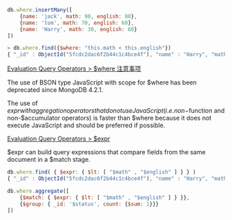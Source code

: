 ```js
db.where.insertMany([
    {name: 'jack', math: 90, english: 80},
    {name: 'tom', math: 70, english: 60},
    {name: 'Harry', math: 30, english: 60}
])

> db.where.find({$where: "this.math < this.english"})
{ "_id" : ObjectId("5fcdc2dac6f2b44c1c4bce4f"), "name" : "Harry", "math" : 30, "english" : 60 }
```

[Evaluation Query Operators > $where 注意事项](https://docs.mongodb.com/manual/reference/operator/query/where/index.html)

The use of BSON type JavaScript with scope for $where has been deprecated since MongoDB 4.2.1.

The use of $expr with aggregation operators that do not use JavaScript (i.e. non-$function and non-$accumulator operators) is faster than $where because it does not execute JavaScript and should be preferred if possible.

[Evaluation Query Operators > $expr](https://docs.mongodb.com/manual/reference/operator/query/expr/)

$expr can build query expressions that compare fields from the same document in a $match stage.

```js
db.where.find( { $expr: { $lt: [ "$math" , "$english" ] } } )
{ "_id" : ObjectId("5fcdc2dac6f2b44c1c4bce4f"), "name" : "Harry", "math" : 30, "english" : 60 }

db.where.aggregate([
    {$match: { $expr: { $lt: [ "$math" , "$english" ] } }},
    {$group: { _id: '$status', count: {$sum: 1}}}
])
```